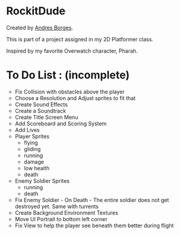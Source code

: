 # RockitDude

<p>Created by <a href="www.illsaveus.com">Andres Borges</a>.</p>

<p>This is part of a project assigned in my 2D Platformer class.</p>

<p>Inspired by my favorite Overwatch character, Pharah.</p>


<h1>To Do List : (incomplete)</h1>

<ul style="list-style-type:circle">
    <li>Fix Collision with obstacles above the player</li>
    <li>Choose a Resolution and Adjust sprites to fit that</li>
    <li>Create Sound Effects</li>
    <li>Create a Soundtrack</li>
    <li>Create Title Screen Menu</li>
    <li>Add Scoreboard and Scoring System</li>
    <li>Add Lives</li>
    <li>Player Sprites
        <ul style="list-style-type:circle">
            <li>flying</li>
            <li>gliding</li>
            <li>running</li>
            <li>damage</li>
            <li>low health</li>
            <li>death</li>
        </ul>
    </li>
    <li>Enemy Soldier Sprites
        <ul style="list-style-type:circle">
            <li>running</li>
            <li>death</li>
        </ul>
    </li>
    <li>Fix Enemy Soldier - On Death - The entire soldier does not get destroyed yet. Same with turrents</li>
    <li>Create Background Environment Textures</li>
    <li>Move UI Portrait to bottom left corner</li>
    <li>Fix View to help the player see beneath them better during flight</li>
</ul>